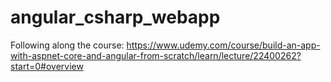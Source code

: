 # angular_csharp_webapp
Following along the course: https://www.udemy.com/course/build-an-app-with-aspnet-core-and-angular-from-scratch/learn/lecture/22400262?start=0#overview
